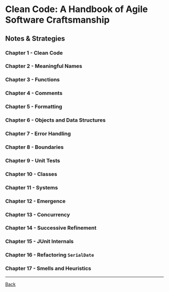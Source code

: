 # Clean Code: A Handbook of Agile Software Craftsmanship

## Notes & Strategies

### Chapter 1 - Clean Code

### Chapter 2 - Meaningful Names

### Chapter 3 - Functions

### Chapter 4 - Comments

### Chapter 5 - Formatting

### Chapter 6 - Objects and Data Structures

### Chapter 7 - Error Handling

### Chapter 8 - Boundaries

### Chapter 9 - Unit Tests

### Chapter 10 - Classes

### Chapter 11 - Systems

### Chapter 12 - Emergence

### Chapter 13 - Concurrency

### Chapter 14 - Successive Refinement

### Chapter 15 - JUnit Internals

### Chapter 16 - Refactoring `SerialDate`

### Chapter 17 - Smells and Heuristics

---

[Back](README.md)